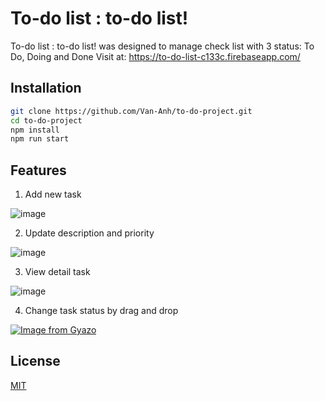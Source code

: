 # To-do list : to-do list!

To-do list : to-do list! was designed to manage check list with 3 status: To Do, Doing and Done
Visit at: https://to-do-list-c133c.firebaseapp.com/

## Installation

```bash
git clone https://github.com/Van-Anh/to-do-project.git
cd to-do-project
npm install
npm run start
```

## Features

1. Add new task

![image](https://user-images.githubusercontent.com/75731329/113440227-338cf800-9416-11eb-819e-b5d22174dbf8.png)

2. Update description and priority

![image](https://user-images.githubusercontent.com/75731329/113440333-6c2cd180-9416-11eb-8fcb-90461b34509a.png)

3. View detail task

![image](https://user-images.githubusercontent.com/75731329/113440439-9ed6ca00-9416-11eb-87cd-e3e5a870b224.png)

4. Change task status by drag and drop

[![Image from Gyazo](https://i.gyazo.com/5796e21b5275c2f4947f64202a7ec9c8.gif)](https://gyazo.com/5796e21b5275c2f4947f64202a7ec9c8)

## License
[MIT](https://choosealicense.com/licenses/mit/)
